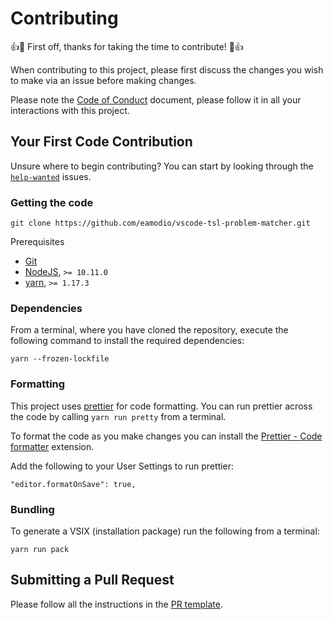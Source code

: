 # Contributing

👍🎉 First off, thanks for taking the time to contribute! 🎉👍

When contributing to this project, please first discuss the changes you wish to make via an issue before making changes.

Please note the [Code of Conduct](CODE_OF_CONDUCT.md) document, please follow it in all your interactions with this project.

## Your First Code Contribution

Unsure where to begin contributing? You can start by looking through the [`help-wanted`](https://github.com/eamodio/vscode-tsl-problem-matcher/labels/help%20wanted) issues.

### Getting the code

```
git clone https://github.com/eamodio/vscode-tsl-problem-matcher.git
```

Prerequisites

- [Git](https://git-scm.com/)
- [NodeJS](https://nodejs.org/), `>= 10.11.0`
- [yarn](https://yarnpkg.com/), `>= 1.17.3`

### Dependencies

From a terminal, where you have cloned the repository, execute the following command to install the required dependencies:

```
yarn --frozen-lockfile
```

### Formatting

This project uses [prettier](https://prettier.io/) for code formatting. You can run prettier across the code by calling `yarn run pretty` from a terminal.

To format the code as you make changes you can install the [Prettier - Code formatter](https://marketplace.visualstudio.com/items/esbenp.prettier-vscode) extension.

Add the following to your User Settings to run prettier:

```
"editor.formatOnSave": true,
```

### Bundling

To generate a VSIX (installation package) run the following from a terminal:

```
yarn run pack
```

## Submitting a Pull Request

Please follow all the instructions in the [PR template](.github/PULL_REQUEST_TEMPLATE.md).
